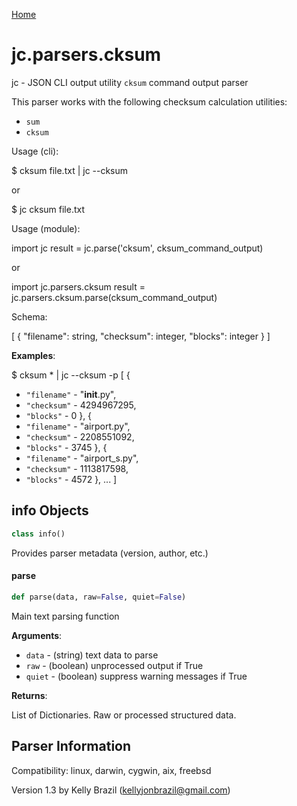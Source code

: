 [Home](https://kellyjonbrazil.github.io/jc/)
<a id="jc.parsers.cksum"></a>

# jc.parsers.cksum

jc - JSON CLI output utility `cksum` command output parser

This parser works with the following checksum calculation utilities:
- `sum`
- `cksum`

Usage (cli):

$ cksum file.txt | jc --cksum

or

$ jc cksum file.txt

Usage (module):

import jc
result = jc.parse('cksum', cksum_command_output)

or

import jc.parsers.cksum
result = jc.parsers.cksum.parse(cksum_command_output)

Schema:

[
{
"filename":     string,
"checksum":     integer,
"blocks":       integer
}
]

**Examples**:

  
  $ cksum * | jc --cksum -p
  [
  {
- `"filename"` - "__init__.py",
- `"checksum"` - 4294967295,
- `"blocks"` - 0
  },
  {
- `"filename"` - "airport.py",
- `"checksum"` - 2208551092,
- `"blocks"` - 3745
  },
  {
- `"filename"` - "airport_s.py",
- `"checksum"` - 1113817598,
- `"blocks"` - 4572
  },
  ...
  ]

<a id="jc.parsers.cksum.info"></a>

## info Objects

```python
class info()
```

Provides parser metadata (version, author, etc.)

<a id="jc.parsers.cksum.parse"></a>

#### parse

```python
def parse(data, raw=False, quiet=False)
```

Main text parsing function

**Arguments**:

  
- `data` - (string)  text data to parse
- `raw` - (boolean) unprocessed output if True
- `quiet` - (boolean) suppress warning messages if True
  

**Returns**:

  
  List of Dictionaries. Raw or processed structured data.

## Parser Information
Compatibility:  linux, darwin, cygwin, aix, freebsd

Version 1.3 by Kelly Brazil (kellyjonbrazil@gmail.com)
